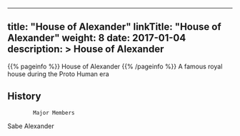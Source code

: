 
---
title: "House of Alexander"
linkTitle: "House of Alexander"
weight: 8
date: 2017-01-04
description: >
 House of Alexander
---

{{% pageinfo %}}
House of Alexander
{{% /pageinfo %}}
A famous royal house during the Proto Human era

## History


            Major Members

Sabe Alexander
